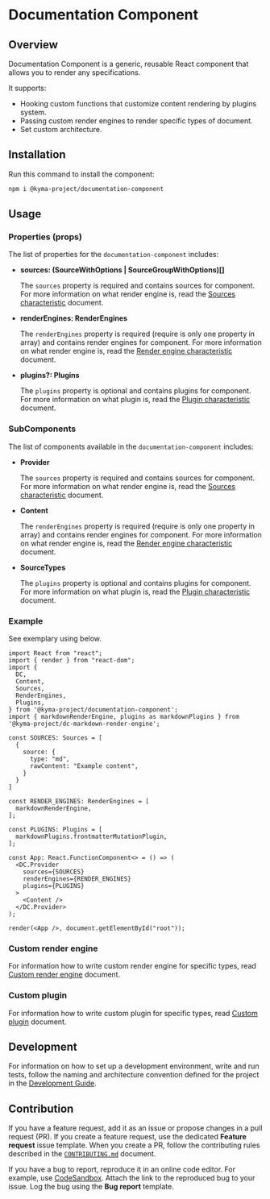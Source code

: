 # Documentation Component

## Overview

Documentation Component is a generic, reusable React component that allows you to render any specifications.

It supports:
- Hooking custom functions that customize content rendering by plugins system.
- Passing custom render engines to render specific types of document.
- Set custom architecture.

## Installation

Run this command to install the component:

``` bash
npm i @kyma-project/documentation-component
```

## Usage

### Properties (props)

The list of properties for the `documentation-component` includes:

  - **sources: (SourceWithOptions | SourceGroupWithOptions)[]**

    The `sources` property is required and contains sources for component. For more information on what render engine is, read the [Sources characteristic](./docs/props/sources.md) document.

  - **renderEngines: RenderEngines**

    The `renderEngines` property is required (require is only one property in array) and contains render engines for component. For more information on what render engine is, read the [Render engine characteristic](./docs/props/render-engine.md) document.

  - **plugins?: Plugins**

    The `plugins` property is optional and contains plugins for component. For more information on what plugin is, read the [Plugin characteristic](./docs/props/plugin.md) document.

### SubComponents

The list of components available in the `documentation-component` includes:

  - **Provider**

    The `sources` property is required and contains sources for component. For more information on what render engine is, read the [Sources characteristic](./docs/props/sources.md) document.

  - **Content**

    The `renderEngines` property is required (require is only one property in array) and contains render engines for component. For more information on what render engine is, read the [Render engine characteristic](./docs/props/render-engine.md) document.

  - **SourceTypes**

    The `plugins` property is optional and contains plugins for component. For more information on what plugin is, read the [Plugin characteristic](./docs/props/plugin.md) document.

### Example

See exemplary using below.

``` tsx
import React from "react";
import { render } from "react-dom";
import {
  DC,
  Content,
  Sources,
  RenderEngines,
  Plugins,
} from '@kyma-project/documentation-component';
import { markdownRenderEngine, plugins as markdownPlugins } from '@kyma-project/dc-markdown-render-engine';

const SOURCES: Sources = [
  {
    source: {
      type: "md",
      rawContent: "Example content",
    }
  }
]

const RENDER_ENGINES: RenderEngines = [
  markdownRenderEngine,
];

const PLUGINS: Plugins = [
  markdownPlugins.frontmatterMutationPlugin,
];

const App: React.FunctionComponent<> = () => (
  <DC.Provider
    sources={SOURCES}
    renderEngines={RENDER_ENGINES}
    plugins={PLUGINS}
  >
    <Content />
  </DC.Provider>
);

render(<App />, document.getElementById("root"));
```

### Custom render engine

For information how to write custom render engine for specific types, read [Custom render engine](./docs/guidelines/custom-render-engine.md) document.

### Custom plugin

For information how to write custom plugin for specific types, read [Custom plugin](./docs/guidelines/custom-plugin.md) document.

## Development

For information on how to set up a development environment, write and run tests, follow the naming and architecture convention defined for the project in the [Development Guide](./docs/development/guide.md).

## Contribution

If you have a feature request, add it as an issue or propose changes in a pull request (PR).
If you create a feature request, use the dedicated **Feature request** issue template. When you create a PR, follow the contributing rules described in the [`CONTRIBUTING.md`](CONTRIBUTING.md) document.

If you have a bug to report, reproduce it in an online code editor. For example, use [CodeSandbox](https://codesandbox.io/). Attach the link to the reproduced bug to your issue. Log the bug using the **Bug report** template.
